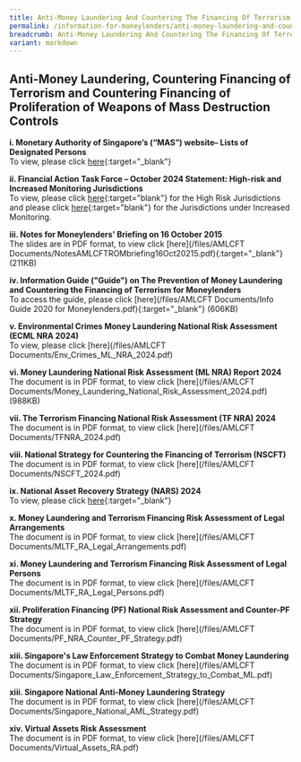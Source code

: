 ```yaml
---
title: Anti-Money Laundering And Countering The Financing Of Terrorism (AML/CFT)
permalink: /information-for-moneylenders/anti-money-laundering-and-countering-the-financing-of-terrorism/
breadcrumb: Anti-Money Laundering And Countering The Financing Of Terrorism
variant: markdown
---
```

Anti-Money Laundering, Countering Financing of Terrorism and Countering Financing of Proliferation of Weapons of Mass Destruction Controls
---
**i. Monetary Authority of Singapore’s (“MAS”) website– Lists of Designated Persons**<br>
    To view, please click [here](http://www.mas.gov.sg/Regulations-and-Financial-Stability/Anti-Money-Laundering-Countering-The-Financing-Of-Terrorism-And-Targeted-Financial-Sanctions/Targeted-Financial-Sanctions/Lists-of-Designated-Individuals-and-Entities.aspx){:target="_blank"}

**ii. Financial Action Task Force – October 2024 Statement: High-risk and Increased Monitoring Jurisdictions**<br>
    To view, please click [here](https://www.fatf-gafi.org/en/publications/High-risk-and-other-monitored-jurisdictions/Call-for-action-october-2024.html){:target="blank"} for the High Risk Jurisdictions and please click [here](https://www.fatf-gafi.org/en/publications/High-risk-and-other-monitored-jurisdictions/increased-monitoring-october-2024.html){:target="blank"} for the Jurisdictions under Increased Monitoring.    

**iii. Notes for Moneylenders' Briefing on 16 October 2015**<br>
     The slides are in PDF format, to view click [here](/files/AMLCFT Documents/NotesAMLCFTROMbriefing16Oct20215.pdf){:target="_blank"} (211KB)

**iv. Information Guide ("Guide") on The Prevention of Money Laundering and Countering the Financing of Terrorism for Moneylenders**<br>
    To access the guide, please click [here](/files/AMLCFT Documents/Info Guide 2020 for Moneylenders.pdf){:target="_blank"} (606KB)

**v. Environmental Crimes Money Laundering National Risk Assessment (ECML NRA 2024)**<br>
   To view, please click [here](/files/AMLCFT Documents/Env_Crimes_ML_NRA_2024.pdf)

**vi. Money Laundering National Risk Assessment (ML NRA) Report 2024**<br>
The document is in PDF format, to view click [here](/files/AMLCFT Documents/Money_Laundering_National_Risk_Assessment_2024.pdf) (988KB)

**vii. The Terrorism Financing National Risk Assessment (TF NRA) 2024**<br>
The document is in PDF format, to view click [here](/files/AMLCFT Documents/TFNRA_2024.pdf)

**viii. National Strategy for Countering the Financing of Terrorism (NSCFT)**<br>
The document is in PDF format, to view click [here](/files/AMLCFT Documents/NSCFT_2024.pdf)

**ix. National Asset Recovery Strategy (NARS) 2024**<br>
To view, please click [here](https://www.mas.gov.sg/publications/monographs-or-information-paper/2024/national-asset-recovery-strategy){:target="_blank"}

**x. Money Laundering and Terrorism Financing Risk Assessment of Legal Arrangements**<br>
The document is in PDF format, to view click [here](/files/AMLCFT Documents/MLTF_RA_Legal_Arrangements.pdf)

**xi. Money Laundering and Terrorism Financing Risk Assessment of Legal Persons**<br>
The document is in PDF format, to view click [here](/files/AMLCFT Documents/MLTF_RA_Legal_Persons.pdf)

**xii. Proliferation Financing (PF) National Risk Assessment and Counter-PF Strategy**<br>
The document is in PDF format, to view click [here](/files/AMLCFT Documents/PF_NRA_Counter_PF_Strategy.pdf)

**xiii. Singapore's Law Enforcement Strategy to Combat Money Laundering**<br>
The document is in PDF format, to view click [here](/files/AMLCFT Documents/Singapore_Law_Enforcement_Strategy_to_Combat_ML.pdf)

**xiii. Singapore National Anti-Money Laundering Strategy**<br>
The document is in PDF format, to view click [here](/files/AMLCFT Documents/Singapore_National_AML_Strategy.pdf)

**xiv. Virtual Assets Risk Assessment**<br>
The document is in PDF format, to view click [here](/files/AMLCFT Documents/Virtual_Assets_RA.pdf)